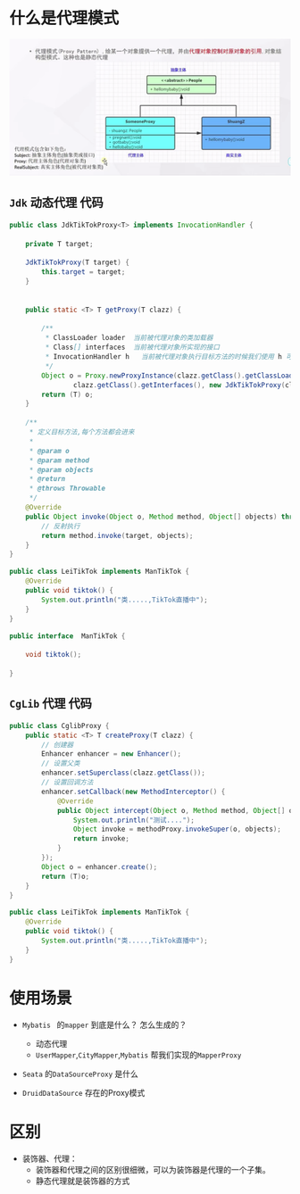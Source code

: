 # 什么是代理模式

![image-20221227142139673](.\images\image-20221227_05.png)

## `Jdk` 动态代理 代码

```java
public class JdkTikTokProxy<T> implements InvocationHandler {

    private T target;

    JdkTikTokProxy(T target) {
        this.target = target;
    }


    public static <T> T getProxy(T clazz) {

        /**
         * ClassLoader loader  当前被代理对象的类加载器
         * Class[] interfaces  当前被代理对象所实现的接口
         * InvocationHandler h   当前被代理对象执行目标方法的时候我们使用 h 可以定义拦截增强方法
         */
        Object o = Proxy.newProxyInstance(clazz.getClass().getClassLoader(),
                clazz.getClass().getInterfaces(), new JdkTikTokProxy(clazz));
        return (T) o;
    }

    /**
     * 定义目标方法,每个方法都会进来
     *
     * @param o
     * @param method
     * @param objects
     * @return
     * @throws Throwable
     */
    @Override
    public Object invoke(Object o, Method method, Object[] objects) throws Throwable {
        // 反射执行
        return method.invoke(target, objects);
    }
}
```

```java
public class LeiTikTok implements ManTikTok {
    @Override
    public void tiktok() {
        System.out.println("类.....,TikTok直播中");
    }
}
```

```java
public interface  ManTikTok {

    void tiktok();

}
```

## `CgLib` 代理 代码

```java
public class CglibProxy {
    public static <T> T createProxy(T clazz) {
        // 创建器
        Enhancer enhancer = new Enhancer();
        // 设置父类
        enhancer.setSuperclass(clazz.getClass());
        // 设置回调方法
        enhancer.setCallback(new MethodInterceptor() {
            @Override
            public Object intercept(Object o, Method method, Object[] objects, MethodProxy methodProxy) throws Throwable {
                System.out.println("测试....");
                Object invoke = methodProxy.invokeSuper(o, objects);
                return invoke;
            }
        });
        Object o = enhancer.create();
        return (T)o;
    }
}
```

```java
public class LeiTikTok implements ManTikTok {
    @Override
    public void tiktok() {
        System.out.println("类.....,TikTok直播中");
    }
}
```

# 使用场景

- `Mybatis ` 的`mapper` 到底是什么？ 怎么生成的？

  -  动态代理
  -  `UserMapper`,`CityMapper`,`Mybatis` 帮我们实现的`MapperProxy`
- `Seata` 的`DataSourceProxy` 是什么
- `DruidDataSource` 存在的Proxy模式



# 区别

- 装饰器、代理：
  - 装饰器和代理之间的区别很细微，可以为装饰器是代理的一个子集。
  - 静态代理就是装饰器的方式 